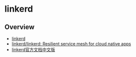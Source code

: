 # linkerd


## Overview

- [linkerd](https://linkerd.io/)
- [linkerd/linkerd: Resilient service mesh for cloud native apps](https://github.com/linkerd/linkerd)
- [linkerd官方文档中文版](https://doczhcn.gitbooks.io/linkerd/content/)
